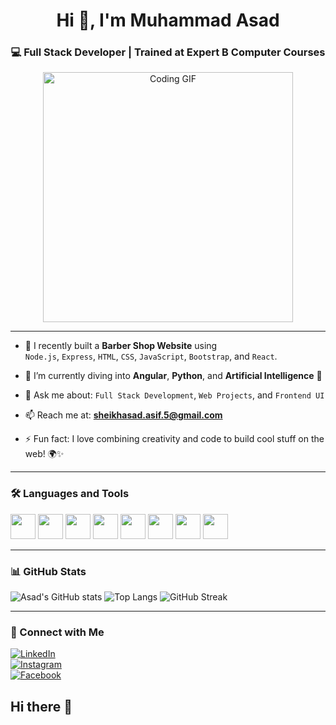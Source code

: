 <h1 align="center">Hi 👋, I'm Muhammad Asad</h1>
<h3 align="center">💻 Full Stack Developer | Trained at Expert B Computer Courses</h3>

<p align="center">
  <img src="https://media.giphy.com/media/qgQUggAC3Pfv687qPC/giphy.gif" width="400" alt="Coding GIF" />
</p>

---

- 🔭 I recently built a **Barber Shop Website** using  
  `Node.js`, `Express`, `HTML`, `CSS`, `JavaScript`, `Bootstrap`, and `React`.

- 🌱 I’m currently diving into **Angular**, **Python**, and **Artificial Intelligence** 🤖

- 💬 Ask me about: `Full Stack Development`, `Web Projects`, and `Frontend UI`

- 📫 Reach me at: **sheikhasad.asif.5@gmail.com**

- ⚡ Fun fact: I love combining creativity and code to build cool stuff on the web! 🌍✨

---

### 🛠️ Languages and Tools

<p>
  <img src="https://cdn.jsdelivr.net/gh/devicons/devicon/icons/javascript/javascript-original.svg" width="40" />
  <img src="https://cdn.jsdelivr.net/gh/devicons/devicon/icons/react/react-original.svg" width="40" />
  <img src="https://cdn.jsdelivr.net/gh/devicons/devicon/icons/nodejs/nodejs-original.svg" width="40" />
  <img src="https://cdn.jsdelivr.net/gh/devicons/devicon/icons/express/express-original.svg" width="40" />
  <img src="https://cdn.jsdelivr.net/gh/devicons/devicon/icons/html5/html5-original.svg" width="40" />
  <img src="https://cdn.jsdelivr.net/gh/devicons/devicon/icons/css3/css3-original.svg" width="40" />
  <img src="https://cdn.jsdelivr.net/gh/devicons/devicon/icons/bootstrap/bootstrap-original.svg" width="40" />
  <img src="https://cdn.jsdelivr.net/gh/devicons/devicon/icons/github/github-original.svg" width="40" />
</p>

---

### 📊 GitHub Stats

![Asad's GitHub stats](https://github-readme-stats.vercel.app/api?username=muhammadasad&show_icons=true&theme=tokyonight)
![Top Langs](https://github-readme-stats.vercel.app/api/top-langs/?username=muhammadasad&layout=compact&theme=tokyonight)
![GitHub Streak](https://streak-stats.demolab.com?user=muhammadasad&theme=tokyonight)

---

### 🔗 Connect with Me

[![LinkedIn](https://img.shields.io/badge/LinkedIn-0077B5?style=for-the-badge&logo=linkedin&logoColor=white)](https://linkedin.com/in/muhammad-asad-49792a341)  
[![Instagram](https://img.shields.io/badge/Instagram-E4405F?style=for-the-badge&logo=instagram&logoColor=white)](https://www.instagram.com/asad_ez_here/)  
[![Facebook](https://img.shields.io/badge/Facebook-1877F2?style=for-the-badge&logo=facebook&logoColor=white)](https://www.facebook.com/sheikhasad.asif.5)
## Hi there 👋

<!--
**Asad3322/Asad3322** is a ✨ _special_ ✨ repository because its `README.md` (this file) appears on your GitHub profile.

Here are some ideas to get you started:

- 🔭 I’m currently working on ...
- 🌱 I’m currently learning ...
- 👯 I’m looking to collaborate on ...
- 🤔 I’m looking for help with ...
- 💬 Ask me about ...
- 📫 How to reach me: ...
- 😄 Pronouns: ...
- ⚡ Fun fact: ...
-->
